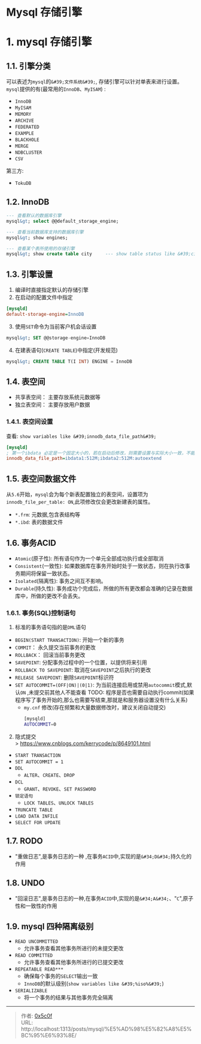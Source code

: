 # Mysql 存储引擎


# 1. mysql 存储引擎  
## 1.1. 引擎分类 
可以表述为`mysql`的`&#39;文件系统&#39;`, 存储引擎可以针对单表来进行设置。 
`mysql`提供的有(最常用的`InnoDB`、`MyISAM`) :  
- `InnoDB`
- `MyISAM`
- `MEMORY`
- `ARCHIVE`
- `FEDERATED`
- `EXAMPLE`
- `BLACKHOLE`
- `MERGE`
- `NDBCLUSTER`
- `CSV `

第三方: 
- `TokuDB`

## 1.2. InnoDB 
```sql
--- 查看默认的数据库引擎 
mysql&gt; select @@default_storage_engine; 

--- 查看当前数据库支持的数据库引擎  
mysql&gt; show engines;

--- 查看某个表所使用的存储引擎  
mysql&gt; show create table city     --- show table status like &#39;city&#39;\G --- select t.TABLE_NAME,t.TABLE_SCHEMA, t.ENGINE from `TABLES` t where t.TABLE_SCHEMA = &#39;world&#39;

```
## 1.3. 引擎设置 
1. 编译时直接指定默认的存储引擎   
2. 在启动的配置文件中指定   
```ini
[mysqld]
default-storage-engine=InnoDB 
```
3. 使用`SET`命令为当前客户机会话设置  
```sql
mysql&gt; SET @@storage-engine=InnoDB
```
4. 在建表语句(`CREATE TABLE`)中指定(开发规范)  
```sql
mysql&gt; CREATE TABLE T(I INT) ENGINE = InnoDB 
```

## 1.4. 表空间 
- 共享表空间： 主要存放系统元数据等
- 独立表空间： 主要存放用户数据 

### 1.4.1. 表空间设置
查看: `show variables like &#39;innodb_data_file_path&#39;`
```ini
[mysqld]
; 第一个ibdata 必定是一个固定大小的，若在启动后修改，则需要设置与实际大小一致，不能多也不能少，第二个则不受限制(默认是下12M)
innodb_data_file_path=ibdata1:512M;ibdata2:512M:autoextend
```

## 1.5. 表空间数据文件
从`5.6`开始，`mysql`会为每个新表配置独立的表空间，设置项为`innodb_file_per_table: ON`,此项修改仅会更改新建表的属性。   
- `*.frm`:  元数据,包含表结构等 
- `*.ibd`:  表的数据文件

## 1.6. 事务ACID
- `Atomic`(原子性): 所有语句作为一个单元全部成功执行或全部取消  
- `Consistent`(一致性): 如果数据库在事务开始时处于一致状态，则在执行改事务期间将保留一致状态。  
- `Isolated`(隔离性): 事务之间互不影响。  
- `Durable`(持久性): 事务成功个完成后，所做的所有更改都会准确的记录在数据库中，所做的更改不会丢失。 

### 1.6.1. 事务(SQL)控制语句
1. 标准的事务语句指的是`DML`语句  

- `BEGIN(START TRANSACTION)`: 开始一个新的事务   
- `COMMIT`： 永久提交当前事务的更改  
- `ROLLBACK`： 回滚当前事务更改   
- `SAVEPOINT`: 分配事务过程中的一个位置，以提供将来引用  
- `ROLLBACK TO SAVEPOINT`: 取消在`SAVEPOINT`之后执行的更改  
- `RELEASE SAVEPOINT`: 删除`SAVEPOINT`标识符  
- `SET AUTOCOMMIT=(OFF|ON)|(0|1)`: 为当前连接启用或禁用`autocommit`模式,默认`ON` ,未提交前其他人不能查看    TODO: 程序是否也需要自动执行commit(如果程序写了事务开始的,那么也需要写结束,那就是和服务器设置没有什么关系)
  - `my.cnf` 修改(存在频繁和大量数据修改时，建议关闭自动提交)  
    ```sh
    [mysqld]
    AUTOCOMMIT=0
    ```
2. 隐式提交   
&gt; https://www.cnblogs.com/kerrycode/p/8649101.html  


- `START TRANSACTION` 
- `SET AUTOCOMMIT = 1`
- `DDL` 
  - `ALTER`、`CREATE`、`DROP`
- `DCL`
  - `GRANT`、`REVOKE`、`SET PASSWORD`
- `锁定语句`
  - `LOCK TABLES`、`UNLOCK TABLES`
- `TRUNCATE TABLE`  
- `LOAD DATA INFILE`  
- `SELECT FOR UPDATE` 


## 1.7. RODO 
- &#34;重做日志&#34;,是事务日志的一种 ,在事务`ACID`中,实现的是`&#34;D&#34;`持久化的作用

## 1.8. UNDO 
- &#34;回滚日志&#34;,是事务日志的一种,在事务`ACID`中,实现的是`&#34;A&#34;`、&#34;`C`&#34;,原子性和一致性的作用

## 1.9. mysql 四种隔离级别
- `READ UNCOMMITTED`
  - 允许事务查看其他事务所进行的未提交更改 
- `READ COMMITTED`
  - 允许事务查看其他事务所进行的已提交更改
- `REPEATABLE READ***`
  - 确保每个事务的`SELECT`输出一致
  - `InnoDB`的默认级别(`show variables like &#39;%iso%&#39;`)
- `SERIALIZABLE`
  - 将一个事务的结果与其他事务完全隔离 


---

> 作者: [0x5c0f](https://blog.0x5c0f.cc)  
> URL: http://localhost:1313/posts/mysql/%E5%AD%98%E5%82%A8%E5%BC%95%E6%93%8E/  

